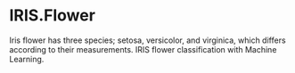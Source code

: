 # IRIS.Flower
Iris flower has three species; setosa, versicolor, and virginica, which differs according to their measurements. IRIS flower classification with Machine Learning.
